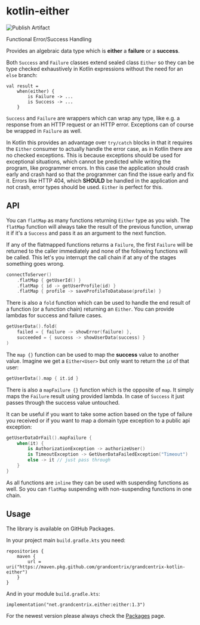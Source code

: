 # kotlin-either

![Publish Artifact](https://github.com/grandcentrix/grandcentrix-kotlin-either/workflows/Publish%20Artifact/badge.svg)

Functional Error/Success Handling

Provides an algebraic data type which is **either** a **failure** or a **success**.

Both `Success` and `Failure` classes extend sealed class `Either` so they can be type checked exhaustively in Kotlin expressions without the need for an `else` branch:

```
val result = 
    when(either) {
        is Failure -> ...
        is Success -> ...
    }
```

`Success` and `Failure` are wrappers which can wrap any type, like e.g. a response from an HTTP request or an HTTP error. Exceptions can of course be wrapped in `Failure` as well.

In Kotlin this provides an advantage over `try/catch` blocks in that it requires the `Either` consumer to actually handle the error case, as in Kotlin there are no checked exceptions.
This is because exceptions should be used for exceptional situations, which cannot be predicted while writing the program, like programmer errors. In this case the application should crash early and crash hard so that the programmer can find the issue early and fix it.
Errors like HTTP 404, which **SHOULD** be handled in the application and not crash, error types should be used. `Either` is perfect for this.

## API
You can `flatMap` as many functions returning `Either` type as you wish. The `flatMap` function will always take the result of the previous function, unwrap it if it's a `Success` and pass it as an argument to the next function.

If any of the flatmapped functions returns a `Failure`, the first `Failure` will be returned to the caller immediately and none of the following functions will be called. This let's you interrupt the call chain if at any of the stages something goes wrong.

```kotlin
connectToServer()
    .flatMap { getUserId() }
    .flatMap { id -> getUserProfile(id) }
    .flatMap { profile -> saveProfileToDatabase(profile) }
```

There is also a `fold` function which can be used to handle the end result of a function (or a function chain) returning an `Either`. You can provide lambdas for success and failure cases.

```kotlin
getUserData().fold(
    failed = { failure -> showError(failure) },
    succeeded = { success -> showUserData(success) }
)
```

The `map {}` function can be used to map the **success** value to another value. 
Imagine we get a `Either<User>` but only want to return the `id` of that user:


```kotlin
getUserData().map { it.id }
```

There is also a `mapFailure {}` function which is the opposite of `map`. It simply maps the `Failure` result using
provided lambda. In case of `Success` it just passes through the success value untouched.

It can be useful if you want to take some action based on the type of failure you received or if you want to map
a domain type exception to a public api exception:

```kotlin
getUserDataOrFail().mapFailure {
    when(it) {
        is AuthorizationException -> authorizeUser()
        is TimeoutException -> GetUserDataFailedException("Timeout")
        else -> it // just pass through 
    }
}
```

As all functions are `inline` they can be used with suspending functions as well. So you can `flatMap` suspending with non-suspending functions in one chain.

## Usage
The library is available on GitHub Packages.

In your project main `build.gradle.kts` you need:

```
repositories {
    maven {
        url = uri("https://maven.pkg.github.com/grandcentrix/grandcentrix-kotlin-either")
    }
}
```

And in your module `build.gradle.kts`:

```
implementation("net.grandcentrix.either:either:1.3")
```

For the newest version please always check the [Packages](https://github.com/grandcentrix/grandcentrix-kotlin-either/packages/596752) page.
